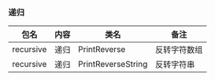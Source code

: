 ### 递归

包名|内容| 类名| 备注 
---|---|---|---| 
recursive |递归| PrintReverse| 反转字符数组
recursive |递归| PrintReverseString| 反转字符串